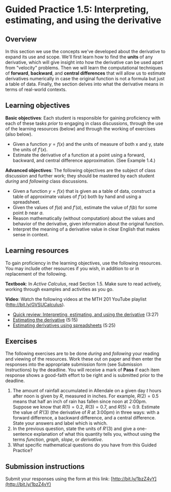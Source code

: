 # Guided Practice 1.5: Interpreting, estimating, and using the derivative

## Overview

In this section we use the concepts we've developed about the derivative to expand its use and scope. We'll first learn how to find the **units** of any derivative, which will give insight into how the derivative can be used apart from "velocity" problems. Then we will learn the computational techniques of **forward**, **backward**, and **central differences** that will allow us to estimate derivatives numerically in case the original function is not a formula but just a table of data. Finally, the section delves into what the derivative means in terms of real-world contexts. 

## Learning objectives

__Basic objectives__: Each student is responsible for gaining proficiency with each of these tasks _prior_ to engaging in class discussions, through the use of the learning resources (below) and through the working of exercises (also below). 


* Given a function $y = f(x)$ and the units of measure of both x and y, state the units of $f'(x)$. 
* Estimate the derivative of a function at a point using a forward, backward, and central difference approximation. (See Example 1.4.)

__Advanced objectives__: The following objectives are the subject of class discussion and further work; they should be mastered by each student _during_ and _following_ class discussions. 

* Given a function $y = f(x)$ that is given as a table of data, construct a table of approximate values of $f'(x)$ both by hand and using a spreadsheet. 
* Given the values of $f(a)$ and $f'(a)$, estimate the value of $f(b)$ for some point $b$ near $a$.
* Reason mathematically (without computation) about the values and behavior of the derivative, given information about the original function. 
* Interpret the meaning of a derivative value in clear English that makes sense in context.

## Learning resources 

To gain proficiency in the learning objectives, use the following resources. You may include other resources if you wish, in addition to or in replacement of the following. 

__Textbook__: In _Active Calculus_, read Section 1.5. Make sure to read actively, working through examples and activities as you go. 

__Video__: Watch the following videos at the MTH 201 YouTube playlist (http://bit.ly/GVSUCalculus). 

- [Quick review: Interpreting, estimating, and using the derivative](http://www.youtube.com/watch?v=XZa0uNu6Uyk) (3:27)
- [Estimating the derivative](http://www.youtube.com/watch?v=wWdijnTdkTk) (5:15)
- [Estimating derivatives using spreadsheets](http://www.youtube.com/watch?v=CJ_OZ-Uxs3o) (5:25)

## Exercises

The following exercises are to be done _during_ and _following_ your reading and viewing of the resources. Work these out on paper and then enter the responses into the appropriate submission form (see Submission Instructions) by the deadline. You will receive a mark of __Pass__ if each item response shows a good-faith effort to be right and is submitted prior to the deadline. 
 
1. The amount of rainfall accumulated in Allendale on a given day $t$ hours after noon is given by $R$, measured in inches. For example, $R(2) = 0.5$ means that half an inch of rain has fallen since noon at 2:00pm. Suppose we know that $R(1) = 0.2$, $R(3) = 0.7$, and $R(5) = 0.9$. Estimate the value of $R'(3)$ (the derivative of $R$ at 3:00pm) in three ways: with a forward difference, a backward difference, and a central difference. State your answers and label which is which. 
2. In the previous question, state the units of $R'(3)$ and give a one-sentence explanation of what this quantity tells you, without using the terms *function*, *graph*, *slope*, or *derivative*. 
3. What specific mathematical questions do you have from this Guided Practice? 


## Submission instructions

Submit your responses using the form at this link: [http://bit.ly/1bzZ4vY](http://bit.ly/1bzZ4vY)
